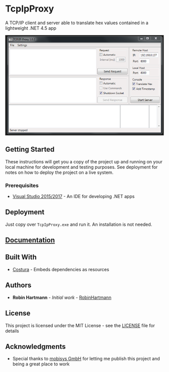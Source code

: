 # TcpIpProxy

A TCP/IP client and server able to translate hex values contained in a lightweight .NET 4.5 app

![Main Window](docs/images/main-window.png)

## Getting Started

These instructions will get you a copy of the project up and running on your local machine for development and testing purposes. See deployment for notes on how to deploy the project on a live system.

### Prerequisites

* [Visual Studio 2015/2017](https://www.visualstudio.com/de/vs/) - An IDE for developing .NET apps

## Deployment

Just copy over `TcpIpProxy.exe` and run it. An installation is not needed.

## [Documentation](https://robinhartmann.github.io/TcpIpProxy/)

## Built With

* [Costura](https://github.com/Fody/Costura) - Embeds dependencies as resources

## Authors

* **Robin Hartmann** - *Initial work* - [RobinHartmann](https://github.com/RobinHartmann)

## License

This project is licensed under the MIT License - see the [LICENSE](LICENSE) file for details

## Acknowledgments

* Special thanks to [mobisys GmbH](https://github.com/mobisysgmbh) for letting me publish this project and being a great place to work
